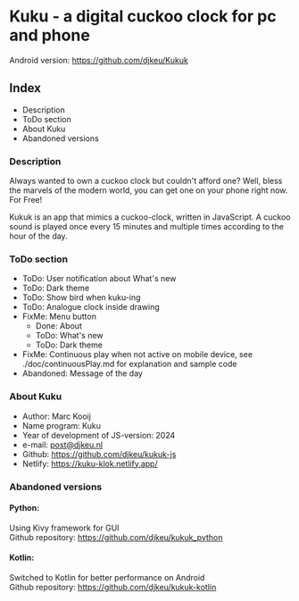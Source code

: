 # Kuku - a digital cuckoo clock for pc and phone

Android version: https://github.com/djkeu/Kukuk


## Index

- Description
- ToDo section
- About Kuku
- Abandoned versions


### Description

Always wanted to own a cuckoo clock but couldn't afford one?
Well, bless the marvels of the modern world, you can get one on your phone right now. For Free!

Kukuk is an app that mimics a cuckoo-clock, written in JavaScript.
A cuckoo sound is played once every 15 minutes and multiple times according to the hour of the day.


### ToDo section

- ToDo: User notification about What's new
- ToDo: Dark theme
- ToDo: Show bird when kuku-ing
- ToDo: Analogue clock inside drawing
- FixMe: Menu button
    - Done: About
    - ToDo: What's new 
    - ToDo: Dark theme 
- FixMe: Continuous play when not active on mobile device, see ./doc/continuousPlay.md for explanation and sample code
- Abandoned: Message of the day


### About Kuku

- Author: Marc Kooij
- Name program: Kuku
- Year of development of JS-version: 2024
- e-mail: post@djkeu.nl
- Github: https://github.com/djkeu/kukuk-js
- Netlify: https://kuku-klok.netlify.app/


### Abandoned versions

#### Python:
Using Kivy framework for GUI\
Github repository: https://github.com/djkeu/kukuk_python

#### Kotlin:
Switched to Kotlin for better performance on Android\
Github repository: https://github.com/djkeu/kukuk-kotlin


